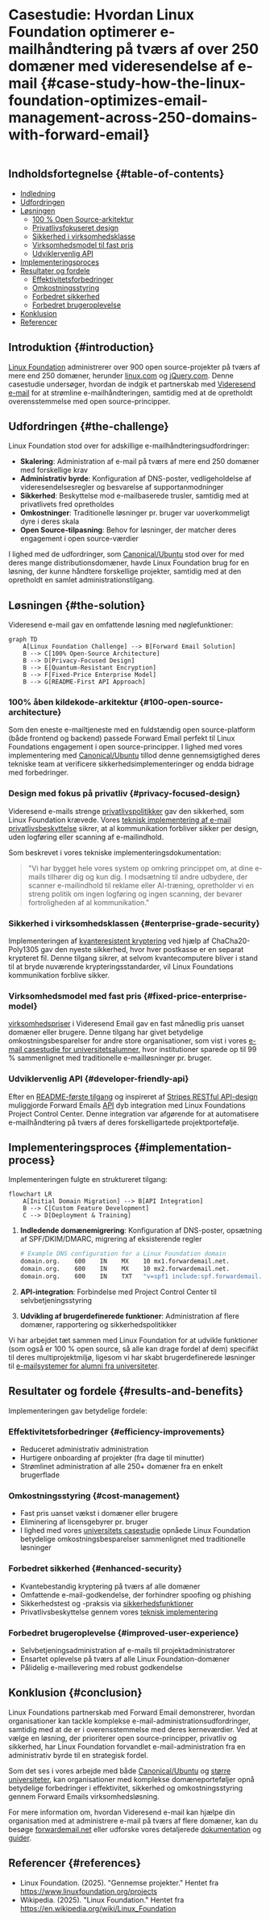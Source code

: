 # Casestudie: Hvordan Linux Foundation optimerer e-mailhåndtering på tværs af over 250 domæner med videresendelse af e-mail {#case-study-how-the-linux-foundation-optimizes-email-management-across-250-domains-with-forward-email}

<img loading="lazy" src="/img/articles/linux-foundation.webp" alt="" class="rounded-lg" />

## Indholdsfortegnelse {#table-of-contents}

* [Indledning](#introduction)
* [Udfordringen](#the-challenge)
* [Løsningen](#the-solution)
  * [100 % Open Source-arkitektur](#100-open-source-architecture)
  * [Privatlivsfokuseret design](#privacy-focused-design)
  * [Sikkerhed i virksomhedsklasse](#enterprise-grade-security)
  * [Virksomhedsmodel til fast pris](#fixed-price-enterprise-model)
  * [Udviklervenlig API](#developer-friendly-api)
* [Implementeringsproces](#implementation-process)
* [Resultater og fordele](#results-and-benefits)
  * [Effektivitetsforbedringer](#efficiency-improvements)
  * [Omkostningsstyring](#cost-management)
  * [Forbedret sikkerhed](#enhanced-security)
  * [Forbedret brugeroplevelse](#improved-user-experience)
* [Konklusion](#conclusion)
* [Referencer](#references)

## Introduktion {#introduction}

[Linux Foundation](https://en.wikipedia.org/wiki/Linux_Foundation) administrerer over 900 open source-projekter på tværs af mere end 250 domæner, herunder [linux.com](https://www.linux.com/) og [jQuery.com](https://jquery.com/). Denne casestudie undersøger, hvordan de indgik et partnerskab med [Videresend e-mail](https://forwardemail.net) for at strømline e-mailhåndteringen, samtidig med at de opretholdt overensstemmelse med open source-principper.

## Udfordringen {#the-challenge}

Linux Foundation stod over for adskillige e-mailhåndteringsudfordringer:

* **Skalering**: Administration af e-mail på tværs af mere end 250 domæner med forskellige krav
* **Administrativ byrde**: Konfiguration af DNS-poster, vedligeholdelse af videresendelsesregler og besvarelse af supportanmodninger
* **Sikkerhed**: Beskyttelse mod e-mailbaserede trusler, samtidig med at privatlivets fred opretholdes
* **Omkostninger**: Traditionelle løsninger pr. bruger var uoverkommeligt dyre i deres skala
* **Open Source-tilpasning**: Behov for løsninger, der matcher deres engagement i open source-værdier

I lighed med de udfordringer, som [Canonical/Ubuntu](https://forwardemail.net/blog/docs/canonical-ubuntu-email-enterprise-case-study) stod over for med deres mange distributionsdomæner, havde Linux Foundation brug for en løsning, der kunne håndtere forskellige projekter, samtidig med at den opretholdt en samlet administrationstilgang.

## Løsningen {#the-solution}

Videresend e-mail gav en omfattende løsning med nøglefunktioner:

```mermaid
graph TD
    A[Linux Foundation Challenge] --> B[Forward Email Solution]
    B --> C[100% Open-Source Architecture]
    B --> D[Privacy-Focused Design]
    B --> E[Quantum-Resistant Encryption]
    B --> F[Fixed-Price Enterprise Model]
    B --> G[README-First API Approach]
```

### 100% åben kildekode-arkitektur {#100-open-source-architecture}

Som den eneste e-mailtjeneste med en fuldstændig open source-platform (både frontend og backend) passede Forward Email perfekt til Linux Foundations engagement i open source-principper. I lighed med vores implementering med [Canonical/Ubuntu](https://forwardemail.net/blog/docs/canonical-ubuntu-email-enterprise-case-study) tillod denne gennemsigtighed deres tekniske team at verificere sikkerhedsimplementeringer og endda bidrage med forbedringer.

### Design med fokus på privatliv {#privacy-focused-design}

Videresend e-mails strenge [privatlivspolitikker](https://forwardemail.net/privacy) gav den sikkerhed, som Linux Foundation krævede. Vores [teknisk implementering af e-mail privatlivsbeskyttelse](https://forwardemail.net/blog/docs/email-privacy-protection-technical-implementation) sikrer, at al kommunikation forbliver sikker per design, uden logføring eller scanning af e-mailindhold.

Som beskrevet i vores tekniske implementeringsdokumentation:

> "Vi har bygget hele vores system op omkring princippet om, at dine e-mails tilhører dig og kun dig. I modsætning til andre udbydere, der scanner e-mailindhold til reklame eller AI-træning, opretholder vi en streng politik om ingen logføring og ingen scanning, der bevarer fortroligheden af al kommunikation."

### Sikkerhed i virksomhedsklassen {#enterprise-grade-security}

Implementeringen af [kvanteresistent kryptering](https://forwardemail.net/blog/docs/best-quantum-safe-encrypted-email-service) ved hjælp af ChaCha20-Poly1305 gav den nyeste sikkerhed, hvor hver postkasse er en separat krypteret fil. Denne tilgang sikrer, at selvom kvantecomputere bliver i stand til at bryde nuværende krypteringsstandarder, vil Linux Foundations kommunikation forblive sikker.

### Virksomhedsmodel med fast pris {#fixed-price-enterprise-model}

[virksomhedspriser](https://forwardemail.net/pricing) i Videresend Email gav en fast månedlig pris uanset domæner eller brugere. Denne tilgang har givet betydelige omkostningsbesparelser for andre store organisationer, som vist i vores [e-mail casestudie for universitetsalumner](https://forwardemail.net/blog/docs/alumni-email-forwarding-university-case-study), hvor institutioner sparede op til 99 % sammenlignet med traditionelle e-mailløsninger pr. bruger.

### Udviklervenlig API {#developer-friendly-api}

Efter en [README-første tilgang](https://tom.preston-werner.com/2010/08/23/readme-driven-development) og inspireret af [Stripes RESTful API-design](https://amberonrails.com/building-stripes-api) muliggjorde Forward Emails [API](https://forwardemail.net/api) dyb integration med Linux Foundations Project Control Center. Denne integration var afgørende for at automatisere e-mailhåndtering på tværs af deres forskelligartede projektportefølje.

## Implementeringsproces {#implementation-process}

Implementeringen fulgte en struktureret tilgang:

```mermaid
flowchart LR
    A[Initial Domain Migration] --> B[API Integration]
    B --> C[Custom Feature Development]
    C --> D[Deployment & Training]
```

1. **Indledende domænemigrering**: Konfiguration af DNS-poster, opsætning af SPF/DKIM/DMARC, migrering af eksisterende regler

   ```sh
   # Example DNS configuration for a Linux Foundation domain
   domain.org.    600    IN    MX    10 mx1.forwardemail.net.
   domain.org.    600    IN    MX    10 mx2.forwardemail.net.
   domain.org.    600    IN    TXT   "v=spf1 include:spf.forwardemail.net -all"
   ```

2. **API-integration**: Forbindelse med Project Control Center til selvbetjeningsstyring

3. **Udvikling af brugerdefinerede funktioner**: Administration af flere domæner, rapportering og sikkerhedspolitikker

Vi har arbejdet tæt sammen med Linux Foundation for at udvikle funktioner (som også er 100 % open source, så alle kan drage fordel af dem) specifikt til deres multiprojektmiljø, ligesom vi har skabt brugerdefinerede løsninger til [e-mailsystemer for alumni fra universiteter](https://forwardemail.net/blog/docs/alumni-email-forwarding-university-case-study).

## Resultater og fordele {#results-and-benefits}

Implementeringen gav betydelige fordele:

### Effektivitetsforbedringer {#efficiency-improvements}

* Reduceret administrativ administration
* Hurtigere onboarding af projekter (fra dage til minutter)
* Strømlinet administration af alle 250+ domæner fra en enkelt brugerflade

### Omkostningsstyring {#cost-management}

* Fast pris uanset vækst i domæner eller brugere
* Eliminering af licensgebyrer pr. bruger
* I lighed med vores [universitets casestudie](https://forwardemail.net/blog/docs/alumni-email-forwarding-university-case-study) opnåede Linux Foundation betydelige omkostningsbesparelser sammenlignet med traditionelle løsninger

### Forbedret sikkerhed {#enhanced-security}

* Kvantebestandig kryptering på tværs af alle domæner
* Omfattende e-mail-godkendelse, der forhindrer spoofing og phishing
* Sikkerhedstest og -praksis via [sikkerhedsfunktioner](https://forwardemail.net/security)
* Privatlivsbeskyttelse gennem vores [teknisk implementering](https://forwardemail.net/blog/docs/email-privacy-protection-technical-implementation)

### Forbedret brugeroplevelse {#improved-user-experience}

* Selvbetjeningsadministration af e-mails til projektadministratorer
* Ensartet oplevelse på tværs af alle Linux Foundation-domæner
* Pålidelig e-maillevering med robust godkendelse

## Konklusion {#conclusion}

Linux Foundations partnerskab med Forward Email demonstrerer, hvordan organisationer kan tackle komplekse e-mail-administrationsudfordringer, samtidig med at de er i overensstemmelse med deres kerneværdier. Ved at vælge en løsning, der prioriterer open source-principper, privatliv og sikkerhed, har Linux Foundation forvandlet e-mail-administration fra en administrativ byrde til en strategisk fordel.

Som det ses i vores arbejde med både [Canonical/Ubuntu](https://forwardemail.net/blog/docs/canonical-ubuntu-email-enterprise-case-study) og [større universiteter](https://forwardemail.net/blog/docs/alumni-email-forwarding-university-case-study), kan organisationer med komplekse domæneporteføljer opnå betydelige forbedringer i effektivitet, sikkerhed og omkostningsstyring gennem Forward Emails virksomhedsløsning.

For mere information om, hvordan Videresend e-mail kan hjælpe din organisation med at administrere e-mail på tværs af flere domæner, kan du besøge [forwardemail.net](https://forwardemail.net) eller udforske vores detaljerede [dokumentation](https://forwardemail.net/email-api) og [guider](https://forwardemail.net/guides).

## Referencer {#references}

* Linux Foundation. (2025). "Gennemse projekter." Hentet fra <https://www.linuxfoundation.org/projects>
* Wikipedia. (2025). "Linux Foundation." Hentet fra <https://en.wikipedia.org/wiki/Linux_Foundation>